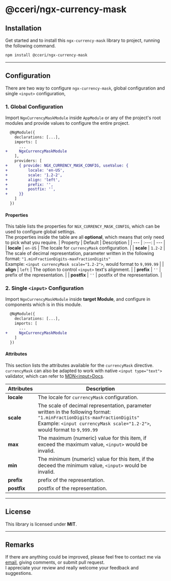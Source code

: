 # @cceri/ngx-currency-mask

## Installation

Get started and to install this `ngx-currency-mask` library to project, running the following command.

```bash
npm install @cceri/ngx-currency-mask
```

-----

## Configuration

There are two way to configure `ngx-currency-mask`, global configuration and single `<input>` configuration,

### 1. Global Configuration

Import `NgxCurrencyMaskModule` inside `AppModule` or any of the project's root modules and provide values to configure the entire project.

```diff
  @NgModule({
    declarations: [...],
    imports: [
      ...
+     NgxCurrencyMaskModule
    ],
    providers: [
+     { provide: NGX_CURRENCY_MASK_CONFIG, useValue: { 
+         locale: 'en-US', 
+         scale: '1.2-2', 
+         align: 'left',
+         prefix: '',
+         postfix: '',
+     }}
    ]
  })
```

#### Properties

This table lists the properties for `NGX_CURRENCY_MASK_CONFIG`, which can be used to configure global settings.  
The properties inside the table are all **optional**, which means that only need to pick what you require.
| Property | Default | Description |
| --- | :---: | --- |
| **locale** | `en-US` | The locale for `currencyMask` configuration. |
| **scale** | `1.2-2` | The scale of decimal representation, parameter written in the following format:  `"1.minFractionDigits-maxFractionDigits"` </br> Example: `<input currencyMask scale="1.2-2">`, would format to `9,999.99` |
| **align** | `left` | The option to control `<input>` text's alignment. |
| **prefix** | `''` | prefix of the representation. |
| **postfix** | `''` | postfix of the representation. |

### 2. Single `<input>` Configuration

Import `NgxCurrencyMaskModule` inside **target Module**, and configure in components which is in this module.

```diff
  @NgModule({
    declarations: [...],
    imports: [
      ...
+     NgxCurrencyMaskModule
    ]
  })
```

#### Attributes

This section lists the attributes available for the `currencyMask` directive. </br>
`currencyMask` can also be adapted to work with native `<input type="text">` validator, which can refer to [MDN&lt;input&gt;Docs](https://developer.mozilla.org/zh-CN/docs/Web/HTML/Element/input#%E5%B1%9E%E6%80%A7).

| Attributes | Description |
| --- | --- |
| **locale** | The locale for `currencyMask` configuration. |
| **scale** |  The scale of decimal representation, parameter written in the following format: </br>`"1.minFractionDigits-maxFractionDigits"` </br> Example: `<input currencyMask scale="1.2-2">`, would format to `9,999.99` |
| **max** | The maximum (numeric) value for this item, if exceed the maximum value, `<input>` would be invalid. |
| **min** | The minimum (numeric) value for this item, if  the deceed the minimum value, `<input>` would be invalid. |
| **prefix** | prefix of the representation. |
| **postfix** | postfix of the representation. |

-----

## License

This library is licensed under **MIT**.

-----

## Remarks

If there are anything could be improved, please feel free to contact me via [email](mailto:c2eriku@gmail.com), giving comments, or submit pull request.  
I appreciate your review and really welcome your feedback and suggestions.
